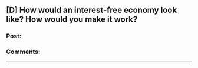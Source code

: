 ## [D] How would an interest-free economy look like? How would you make it work?

### Post:



### Comments:

---

